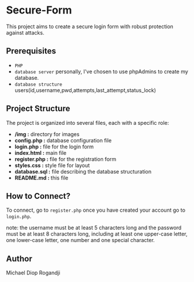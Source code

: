 # Secure-Form

This project aims to create a secure login form with robust protection against attacks.

## Prerequisites

- `PHP`
- `database server` personally, I've chosen to use phpAdmins to create my database.
- `database structure` users(id,username,pwd,attempts,last_attempt,status_lock)

## Project Structure

The project is organized into several files, each with a specific role:

- **/img :** directory for images
- **config.php :** database configuration file
- **login.php :** file for the login form
- **index.html :** main file
- **register.php :** file for the registration form
- **styles.css :** style file for layout
- **database.sql :** file describing the database structuration
- **README.md :** this file

## How to Connect?

To connect, go to `register.php` once you have created your account go to `login.php`.

note: the username must be at least 5 characters long and the password must be at least 8 characters long, including at least one upper-case letter, one lower-case letter, one number and one special character.

## Author

Michael Diop Rogandji
